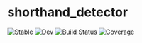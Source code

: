 # shorthand_detector

[![Stable](https://img.shields.io/badge/docs-stable-blue.svg)](https://sandsq.github.io/shorthand_detector/stable/)
[![Dev](https://img.shields.io/badge/docs-dev-blue.svg)](https://sandsq.github.io/shorthand_detector/dev/)
[![Build Status](https://github.com/sandsq/shorthand_detector/actions/workflows/CI.yml/badge.svg?branch=main)](https://github.com/sandsq/shorthand_detector/actions/workflows/CI.yml?query=branch%3Amain)
[![Coverage](https://codecov.io/gh/sandsq/shorthand_detector/branch/main/graph/badge.svg)](https://codecov.io/gh/sandsq/shorthand_detector)
